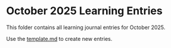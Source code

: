 # October 2025 Learning Entries

This folder contains all learning journal entries for October 2025.

Use the [template.md](../../template.md) to create new entries.
